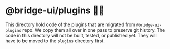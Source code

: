 # @bridge-ui/plugins 🔌💡

This directory hold code of the plugins that are migrated from `@bridge-ui-plugins` repo. We copy
them all over in one pass to preserve git history. The code in this directory will not be built,
tested, or published yet. They will have to be moved to the `plugins` directory first.

